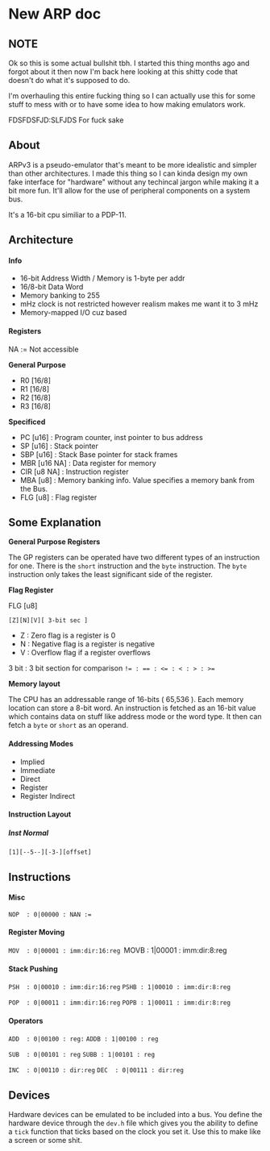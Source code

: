 New ARP doc
===========

NOTE
-----------
Ok so this is some actual bullshit tbh.
I started this thing months ago and forgot about it then now I'm back here looking
at this shitty code that doesn't do what it's supposed to do.

I'm overhauling this entire fucking thing so I can actually use this for some stuff to mess with
or to have some idea to how making emulators work.

FDSFDSFJD:SLFJDS For fuck sake

About
------------
ARPv3 is a pseudo-emulator that's meant to be more idealistic and simpler than other architectures. I made this thing so I can kinda design my own
fake interface for "hardware" without any techincal jargon  while making it a bit more fun. It'll allow for the use of peripheral components on a
system bus.

It's a 16-bit cpu similiar to a PDP-11.

Architecture
------------

#### Info ####
* 16-bit Address Width / Memory is 1-byte per addr
* 16/8-bit Data Word
* Memory banking to 255
* mHz clock is not restricted however realism makes me want it to 3 mHz
* Memory-mapped I/O cuz based

#### Registers ####

NA := Not accessible

**General Purpose**
* R0 [16/8]
* R1 [16/8]
* R2 [16/8]
* R3 [16/8]

**Specificed**
* PC  [u16]          : Program counter, inst pointer to bus address
* SP  [u16]          : Stack pointer
* SBP [u16]          : Stack Base pointer for stack frames
* MBR [u16 NA]       : Data register for memory
* CIR [u8 NA]        : Instruction register
* MBA [u8]           : Memory banking info. Value specifies a memory bank from the Bus.
* FLG [u8]           : Flag register

Some Explanation
-------------------

**General Purpose Registers**

The GP registers can be operated have two different types of an instruction for one. There is the `short` instruction
and the `byte` instruction. The `byte` instruction only takes the least significant side of the register.

**Flag Register**

FLG [u8]

`[Z][N][V][ 3-bit sec ]`

* Z : Zero flag is a register is 0
* N : Negative flag is a register is negative
* V : Overflow flag if a register overflows

3 bit : 3 bit section for comparison
`!= : == : <= : < : > : >=`

**Memory layout**

The CPU has an addressable range of 16-bits ( 65,536 ). Each memory location can store a 8-bit word.
An instruction is fetched as an 16-bit value which contains data on stuff like address mode or the word type.
It then can fetch a `byte` or `short` as an operand.

#### Addressing Modes ####
* Implied
* Immediate
* Direct
* Register
* Register Indirect

#### Instruction Layout ####

##### Inst Normal #####
`[1][--5--][-3-][offset]`

Instructions
------------

#### Misc ####
`NOP  : 0|00000 : NAN := `

#### Register Moving ####
`MOV  : 0|00001 : imm:dir:16:reg
`MOVB : 1|00001 : imm:dir:8:reg

#### Stack Pushing ####
`PSH  : 0|00010 : imm:dir:16:reg`
`PSHB : 1|00010 : imm:dir:8:reg`

`POP  : 0|00011 : imm:dir:16:reg`
`POPB : 1|00011 : imm:dir:8:reg`

#### Operators ####
`ADD  : 0|00100 : reg:`
`ADDB : 1|00100 : reg`

`SUB  : 0|00101 : reg`
`SUBB : 1|00101 : reg`

`INC  : 0|00110 : dir:reg`
`DEC  : 0|00111 : dir:reg`


Devices
-------------------
Hardware devices can be emulated to be included into a bus. You define the hardware device
through the `dev.h` file which gives you the ability to define a `tick` function that
ticks based on the clock you set it. Use this to make like a screen or some shit.
